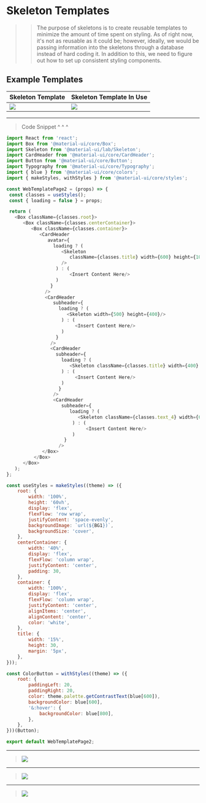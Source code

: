 # Skeleton Templates

>> The purpose of skeletons is to create reusable templates to minimize the amount of time spent on styling. As of right now, it's not as reusable as it could be; however, ideally, we would be passing information into the skeletons through a database instead of hard coding it. In addition to this, we need to figure out how to set up consistent styling components. 


## Example Templates 

| Skeleton Template | Skeleton Template In Use |
| ---------- | ---------- |
| ![](https://firebasestorage.googleapis.com/v0/b/firescript-577a2.appspot.com/o/imgs%2Fapp%2FJessicaDosseh%2F-spaoud7h_.png?alt=media&token=0477d1a0-1d78-4edc-943c-c965d675e129) | ![](https://firebasestorage.googleapis.com/v0/b/firescript-577a2.appspot.com/o/imgs%2Fapp%2FJessicaDosseh%2FQWaqSQXIVO.png?alt=media&token=bcf5d925-2e8d-4ec4-ae2a-af287f187923) |

---

> Code Snippet ^ ^ ^

```js
import React from 'react';
import Box from '@material-ui/core/Box';
import Skeleton from '@material-ui/lab/Skeleton';
import CardHeader from '@material-ui/core/CardHeader';
import Button from '@material-ui/core/Button';
import Typography from '@material-ui/core/Typography';
import { blue } from '@material-ui/core/colors';
import { makeStyles, withStyles } from '@material-ui/core/styles';

const WebTemplatePage2 = (props) => {
 const classes = useStyles();
 const { loading = false } = props;

 return (
   <Box className={classes.root}>
      <Box className={classes.centerContainer}>
         <Box className={classes.container}>
            <CardHeader
               avatar={
                 loading ? (
                    <Skeleton
                       className={classes.title} width={600} height={100}
                    />
                  ) : (
                       <Insert Content Here/>
                  )
                }
              />
              <CardHeader
                 subheader={
                   loading ? (
                      <Skeleton width={500} height={400}/>
                    ) : (
                         <Insert Content Here/>
                    )
                  }
                />
                <CardHeader
                  subheader={
                    loading ? (
                       <Skeleton className={classes.title} width={400} height={50} />
                    ) : (
                         <Insert Content Here/>
                    )
                   }
                 />
                 <CardHeader
                    subheader={
                       loading ? (
                          <Skeleton className={classes.text_4} width={60} height={55} />
                        ) : (
                             <Insert Content Here/>
                        )
                     }
                   />
             </Box>
          </Box>
      </Box>
   );
};

const useStyles = makeStyles((theme) => ({
	root: {
		width: '100%',
		height: '60vh',
		display: 'flex',
		flexFlow: 'row wrap',
		justifyContent: 'space-evenly',
		backgroundImage: `url(${BG1})`,
		backgroundSize: 'cover',
	},
	centerContainer: {
		width: '40%',
		display: 'flex',
		flexFlow: 'column wrap',
		justifyContent: 'center',
		padding: 30,
	},
	container: {
		width: '100%',
		display: 'flex',
		flexFlow: 'column wrap',
		justifyContent: 'center',
		alignItems: 'center',
		alignContent: 'center',
		color: 'white',
	},
	title: {
		width: '15%',
		height: 30,
		margin: '5px',
	},
}));

const ColorButton = withStyles((theme) => ({
	root: {
		paddingLeft: 20,
		paddingRight: 20,
		color: theme.palette.getContrastText(blue[600]),
		backgroundColor: blue[600],
		'&:hover': {
			backgroundColor: blue[800],
		},
	},
}))(Button);

export default WebTemplatePage2;
```

---

> ![](https://firebasestorage.googleapis.com/v0/b/firescript-577a2.appspot.com/o/imgs%2Fapp%2FJessicaDosseh%2FZt2ectImPo.png?alt=media&token=f6f8564b-64c9-42dd-8997-3fa73587de2e)

---

> ![](https://firebasestorage.googleapis.com/v0/b/firescript-577a2.appspot.com/o/imgs%2Fapp%2FJessicaDosseh%2FlsixKuK384.png?alt=media&token=9503ec4a-c0f4-4268-84f4-a5c38f803d1d)

---

> ![](https://firebasestorage.googleapis.com/v0/b/firescript-577a2.appspot.com/o/imgs%2Fapp%2FJessicaDosseh%2FRNwjZjNZCU.png?alt=media&token=327e67f1-c678-464b-8f29-a5eac18de165)

